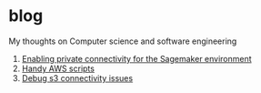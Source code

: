 # blog
My thoughts on Computer science and software engineering
1. [Enabling private connectivity for the Sagemaker environment](https://github.com/iyerk0/blog/blob/gh-pages/sagemaker-setup.md)
2. [Handy AWS scripts](https://github.com/iyerk0/blog/blob/gh-pages/handyscripts.md)
3. [Debug s3 connectivity issues](https://github.com/iyerk0/blog/blob/gh-pages/debug-s3-connectivity.md)
